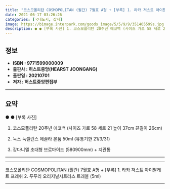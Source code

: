 ```yaml
---
title: "코스모폴리탄 COSMOPOLITAN (월간) 7월호 A형 + [부록] 1. 라카 저스트 아이팔레트 프레쉬 2. 푸푸리 오리지널시트러스 트래블 (5ml)"
date: 2021-06-17 03:26:26
categories: [국내도서, 잡지]
image: https://bimage.interpark.com/goods_image/5/5/9/9/351405599s.jpg
description: ● ● [부록 사진] 1. 코스모폴리탄 20주년 에코백 (사이즈 가로 58 세로 21 높이 37cm 끈길이 26cm) 2. 눅스 눅셀런스 에끌라 본품 50ml (유통기한 21/3/31) 3. 강다니엘 초대형 브로마이드 (580900mm) + 지관통
---
```


## **정보**

- **ISBN : 9771599000009**
- **출판사 : 허스트중앙(HEARST JOONGANG)**
- **출판일 : 20210701**
- **저자 : 허스트중앙편집부**

------



## **요약**

●  ●  [부록 사진]
1. 코스모폴리탄 20주년 에코백 (사이즈  가로 58  세로 21  높이 37cm  끈길이 26cm)	

2. 눅스 눅셀런스 에끌라 본품 50ml (유통기한 21/3/31)

3. 강다니엘 초대형 브로마이드 (580900mm) + 지관통

------



------


코스모폴리탄 COSMOPOLITAN (월간) 7월호 A형 + [부록] 1. 라카 저스트 아이팔레트 프레쉬 2. 푸푸리 오리지널시트러스 트래블 (5ml) 

------


